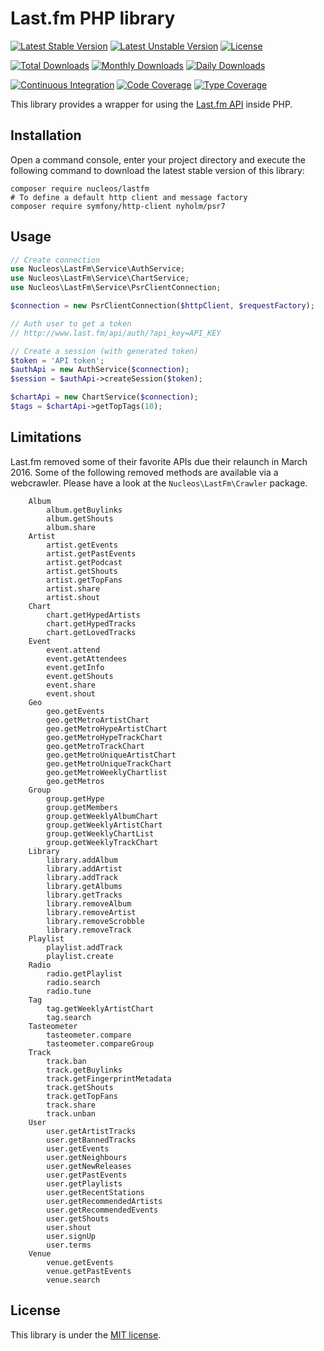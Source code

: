 Last.fm PHP library
===================
[![Latest Stable Version](https://poser.pugx.org/nucleos/lastfm/v/stable)](https://packagist.org/packages/nucleos/lastfm)
[![Latest Unstable Version](https://poser.pugx.org/nucleos/lastfm/v/unstable)](https://packagist.org/packages/nucleos/lastfm)
[![License](https://poser.pugx.org/nucleos/lastfm/license)](LICENSE.md)

[![Total Downloads](https://poser.pugx.org/nucleos/lastfm/downloads)](https://packagist.org/packages/nucleos/lastfm)
[![Monthly Downloads](https://poser.pugx.org/nucleos/lastfm/d/monthly)](https://packagist.org/packages/nucleos/lastfm)
[![Daily Downloads](https://poser.pugx.org/nucleos/lastfm/d/daily)](https://packagist.org/packages/nucleos/lastfm)

[![Continuous Integration](https://github.com/nucleos/lastfm/workflows/Continuous%20Integration/badge.svg)](https://github.com/nucleos/lastfm/actions)
[![Code Coverage](https://codecov.io/gh/nucleos/lastfm/branch/main/graph/badge.svg)](https://codecov.io/gh/nucleos/lastfm)
[![Type Coverage](https://shepherd.dev/github/nucleos/lastfm/coverage.svg)](https://shepherd.dev/github/nucleos/lastfm)

This library provides a wrapper for using the [Last.fm API] inside PHP.

## Installation

Open a command console, enter your project directory and execute the following command to download the latest stable version of this library:

```
composer require nucleos/lastfm
# To define a default http client and message factory
composer require symfony/http-client nyholm/psr7
```

## Usage

```php
// Create connection
use Nucleos\LastFm\Service\AuthService;
use Nucleos\LastFm\Service\ChartService;
use Nucleos\LastFm\Service\PsrClientConnection;

$connection = new PsrClientConnection($httpClient, $requestFactory);

// Auth user to get a token
// http://www.last.fm/api/auth/?api_key=API_KEY

// Create a session (with generated token)
$token = 'API token';
$authApi = new AuthService($connection);
$session = $authApi->createSession($token);

$chartApi = new ChartService($connection);
$tags = $chartApi->getTopTags(10);
```

## Limitations

Last.fm removed some of their favorite APIs due their relaunch in March 2016. Some of the following removed methods are available via a webcrawler. Please have a look at the `Nucleos\LastFm\Crawler` package.

```
    Album
        album.getBuylinks
        album.getShouts
        album.share
    Artist
        artist.getEvents
        artist.getPastEvents
        artist.getPodcast
        artist.getShouts
        artist.getTopFans
        artist.share
        artist.shout
    Chart
        chart.getHypedArtists
        chart.getHypedTracks
        chart.getLovedTracks
    Event
        event.attend
        event.getAttendees
        event.getInfo
        event.getShouts
        event.share
        event.shout
    Geo
        geo.getEvents
        geo.getMetroArtistChart
        geo.getMetroHypeArtistChart
        geo.getMetroHypeTrackChart
        geo.getMetroTrackChart
        geo.getMetroUniqueArtistChart
        geo.getMetroUniqueTrackChart
        geo.getMetroWeeklyChartlist
        geo.getMetros
    Group
        group.getHype
        group.getMembers
        group.getWeeklyAlbumChart
        group.getWeeklyArtistChart
        group.getWeeklyChartList
        group.getWeeklyTrackChart
    Library
        library.addAlbum
        library.addArtist
        library.addTrack
        library.getAlbums
        library.getTracks
        library.removeAlbum
        library.removeArtist
        library.removeScrobble
        library.removeTrack
    Playlist
        playlist.addTrack
        playlist.create
    Radio
        radio.getPlaylist
        radio.search
        radio.tune
    Tag
        tag.getWeeklyArtistChart
        tag.search
    Tasteometer
        tasteometer.compare
        tasteometer.compareGroup
    Track
        track.ban
        track.getBuylinks
        track.getFingerprintMetadata
        track.getShouts
        track.getTopFans
        track.share
        track.unban
    User
        user.getArtistTracks
        user.getBannedTracks
        user.getEvents
        user.getNeighbours
        user.getNewReleases
        user.getPastEvents
        user.getPlaylists
        user.getRecentStations
        user.getRecommendedArtists
        user.getRecommendedEvents
        user.getShouts
        user.shout
        user.signUp
        user.terms
    Venue
        venue.getEvents
        venue.getPastEvents
        venue.search

```

## License

This library is under the [MIT license](LICENSE.md).

[Last.fm API]: http://www.last.fm/api
